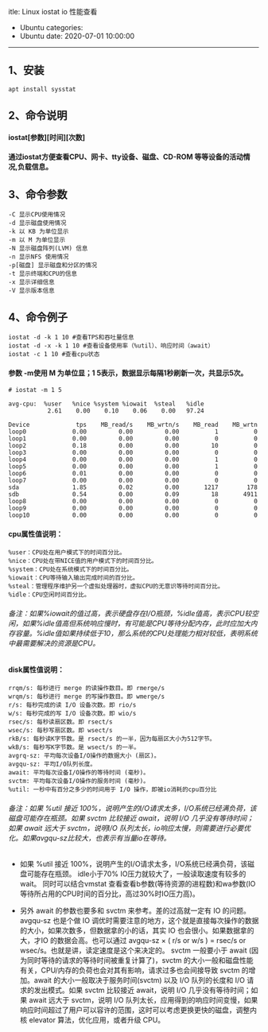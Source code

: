 itle: Linux iostat io 性能查看
  - Ubuntu
categories:
  - Ubuntu
date: 2020-07-01 10:00:00
---
## 1、安装
```shell
apt install sysstat
```

## 2、命令说明
#### iostat[参数][时间][次数]
#### 通过iostat方便查看CPU、网卡、tty设备、磁盘、CD-ROM 等等设备的活动情况,负载信息。

## 3、命令参数
```shell
-C 显示CPU使用情况
-d 显示磁盘使用情况
-k 以 KB 为单位显示
-m 以 M 为单位显示
-N 显示磁盘阵列(LVM) 信息
-n 显示NFS 使用情况
-p[磁盘] 显示磁盘和分区的情况
-t 显示终端和CPU的信息
-x 显示详细信息
-V 显示版本信息
```

## 4、命令例子

```shell
iostat -d -k 1 10 #查看TPS和吞吐量信息
iostat -d -x -k 1 10 #查看设备使用率（%util）、响应时间（await）
iostat -c 1 10 #查看cpu状态
```
#### 参数 -m使用 M 为单位显；1 5表示，数据显示每隔1秒刷新一次，共显示5次。
```shell
# iostat -m 1 5

avg-cpu:  %user   %nice %system %iowait  %steal   %idle
           2.61    0.00    0.10    0.06    0.00   97.24

Device             tps    MB_read/s    MB_wrtn/s    MB_read    MB_wrtn
loop0             0.00         0.00         0.00          1          0
loop1             0.00         0.00         0.00          0          0
loop2             0.18         0.00         0.00         10          0
loop3             0.00         0.00         0.00          0          0
loop4             0.00         0.00         0.00          1          0
loop5             0.00         0.00         0.00          1          0
loop6             0.01         0.00         0.00          0          0
loop7             0.00         0.00         0.00          0          0
sda               1.85         0.02         0.00       1217        178
sdb               0.54         0.00         0.09         18       4911
loop8             0.00         0.00         0.00          0          0
loop9             0.00         0.00         0.00          0          0
loop10            0.00         0.00         0.00          0          0
```

#### cpu属性值说明：
```shell
%user：CPU处在用户模式下的时间百分比。
%nice：CPU处在带NICE值的用户模式下的时间百分比。
%system：CPU处在系统模式下的时间百分比。
%iowait：CPU等待输入输出完成时间的百分比。
%steal：管理程序维护另一个虚拟处理器时，虚拟CPU的无意识等待时间百分比。
%idle：CPU空闲时间百分比。
```

###### 备注：如果%iowait的值过高，表示硬盘存在I/O瓶颈，%idle值高，表示CPU较空闲，如果%idle值高但系统响应慢时，有可能是CPU等待分配内存，此时应加大内存容量。%idle值如果持续低于10，那么系统的CPU处理能力相对较低，表明系统中最需要解决的资源是CPU。


#### disk属性值说明：
```shell
rrqm/s: 每秒进行 merge 的读操作数目。即 rmerge/s
wrqm/s: 每秒进行 merge 的写操作数目。即 wmerge/s
r/s: 每秒完成的读 I/O 设备次数。即 rio/s
w/s: 每秒完成的写 I/O 设备次数。即 wio/s
rsec/s: 每秒读扇区数。即 rsect/s
wsec/s: 每秒写扇区数。即 wsect/s
rkB/s: 每秒读K字节数。是 rsect/s 的一半，因为每扇区大小为512字节。
wkB/s: 每秒写K字节数。是 wsect/s 的一半。
avgrq-sz: 平均每次设备I/O操作的数据大小 (扇区)。
avgqu-sz: 平均I/O队列长度。
await: 平均每次设备I/O操作的等待时间 (毫秒)。
svctm: 平均每次设备I/O操作的服务时间 (毫秒)。
%util: 一秒中有百分之多少的时间用于 I/O 操作，即被io消耗的cpu百分比
```
###### 备注：如果 %util 接近 100%，说明产生的I/O请求太多，I/O系统已经满负荷，该磁盘可能存在瓶颈。如果 svctm 比较接近 await，说明 I/O 几乎没有等待时间；如果 await 远大于 svctm，说明I/O 队列太长，io响应太慢，则需要进行必要优化。如果avgqu-sz比较大，也表示有当量io在等待。





- 如果 %util 接近 100%，说明产生的I/O请求太多，I/O系统已经满负荷，该磁盘可能存在瓶颈。 idle小于70% IO压力就较大了，一般读取速度有较多的wait。
同时可以结合vmstat 查看查看b参数(等待资源的进程数)和wa参数(IO等待所占用的CPU时间的百分比，高过30%时IO压力高)。
        

- 另外 await 的参数也要多和 svctm 来参考。差的过高就一定有 IO 的问题。avgqu-sz 也是个做 IO 调优时需要注意的地方，这个就是直接每次操作的数据的大小，如果次数多，但数据拿的小的话，其实 IO 也会很小。如果数据拿的大，才IO 的数据会高。也可以通过 avgqu-sz × ( r/s or w/s ) = rsec/s or wsec/s。也就是讲，读定速度是这个来决定的。
svctm 一般要小于 await (因为同时等待的请求的等待时间被重复计算了)，svctm 的大小一般和磁盘性能有关，CPU/内存的负荷也会对其有影响，请求过多也会间接导致 svctm 的增加。await 的大小一般取决于服务时间(svctm) 以及 I/O 队列的长度和 I/O 请求的发出模式。如果 svctm 比较接近 await，说明 I/O 几乎没有等待时间；如果 await 远大于 svctm，说明 I/O 队列太长，应用得到的响应时间变慢，如果响应时间超过了用户可以容许的范围，这时可以考虑更换更快的磁盘，调整内核 elevator 算法，优化应用，或者升级 CPU。

